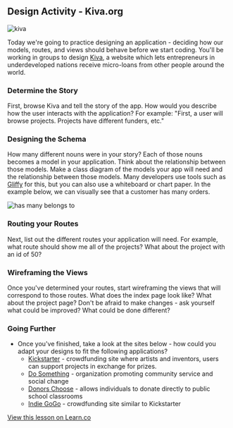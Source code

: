 ## Design Activity - Kiva.org

![kiva](http://www.blogforiowa.com/wordpress/wp-content/uploads/kiva_card.png)

Today we're going to practice designing an application - deciding how our models, routes, and views should behave before we start coding. You'll be working in groups to design [Kiva](http://www.kiva.org), a website which lets entrepreneurs in underdeveloped nations receive micro-loans from other people around the world. 

### Determine the Story

First, browse Kiva and tell the story of the app. How would you describe how the user interacts with the application? For example: "First, a user will browse projects. Projects have different funders, etc."

### Designing the Schema

How many different nouns were in your story? Each of those nouns becomes a model in your application. Think about the relationship between those models. Make a class diagram of the models your app will need and the relationship between those models. Many developers use tools such as [Gliffy](http://www.gliffy.com) for this, but you can also use a whiteboard or chart paper. In the example below, we can visually see that a customer has many orders.

![has many belongs to](http://guides.rubyonrails.org/v2.3.11/images/belongs_to.png)

### Routing your Routes

Next, list out the different routes your application will need. For example, what route should show me all of the projects? What about the project with an id of 50?

### Wireframing the Views

Once you've determined your routes, start wireframing the views that will correspond to those routes. What does the index page look like? What about the project page? Don't be afraid to make changes - ask yourself what could be improved? What could be done different? 

### Going Further

+ Once you've finished, take a look at the sites below - how could you adapt your designs to fit the following applications? 
	+ [Kickstarter](http://www.kickstarter.com) - crowdfunding site where artists and inventors, users can support projects in exchange for prizes. 
	+ [Do Something](http://www.dosomething.org) - organization promoting community service and social change
	+ [Donors Choose](http://www.donorschoose.org) - allows individuals to donate directly to public school classrooms
	+ [Indie GoGo](http://www.indiegogo.com) - crowdfunding site similar to Kickstarter







<a href='https://learn.co/lessons/hs-designing-kiva' data-visibility='hidden'>View this lesson on Learn.co</a>
